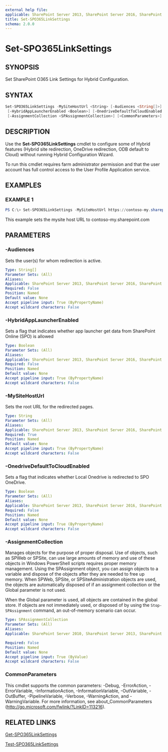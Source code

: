 ```yaml
---
external help file: 
applicable: SharePoint Server 2013, SharePoint Server 2016, SharePoint Server 2019
title: Set-SPO365LinkSettings
schema: 2.0.0
---
```


# Set-SPO365LinkSettings

## SYNOPSIS
Set SharePoint O365 Link Settings for Hybrid Configuration.

## SYNTAX

```powershell
Set-SPO365LinkSettings -MySiteHostUrl <String> [-Audiences <String[]>] [-RedirectSites <Boolean>]
 [-HybridAppLauncherEnabled <Boolean>] [-OnedriveDefaultToCloudEnabled <Boolean>]
 [-AssignmentCollection <SPAssignmentCollection>] [<CommonParameters>]
```

## DESCRIPTION
Use the **Set-SPO365LinkSettings** cmdlet to configure some of Hybrid features (Hybrid site redirection, OneDrive redirection, ODB default to Cloud) without running Hybrid Configuration Wizard.

To run this cmdlet requires farm administrator permission and that the user account has full control access to the User Profile Application service. 

## EXAMPLES

### EXAMPLE 1
```powershell
PS C:\> Set-SPO365LinkSettings -MySiteHostUrl https://contoso-my.sharepoint.com/ -RedirectSites $true
```

This example sets the mysite host URL to contoso-my.sharepoint.com

## PARAMETERS

### -Audiences
Sets the user(s) for whom redirection is active.

```yaml
Type: String[]
Parameter Sets: (All)
Aliases:
Applicable: SharePoint Server 2013, SharePoint Server 2016, SharePoint Server 2019
Required: False
Position: Named
Default value: None
Accept pipeline input: True (ByPropertyName)
Accept wildcard characters: False
```

### -HybridAppLauncherEnabled
Sets a flag that indicates whether app launcher get data from SharePoint Online (SPO) is allowed

```yaml
Type: Boolean
Parameter Sets: (All)
Aliases:
Applicable: SharePoint Server 2013, SharePoint Server 2016, SharePoint Server 2019
Required: False
Position: Named
Default value: None
Accept pipeline input: True (ByPropertyName)
Accept wildcard characters: False
```

### -MySiteHostUrl
Sets the root URL for the redirected pages.

```yaml
Type: String
Parameter Sets: (All)
Aliases:
Applicable: SharePoint Server 2013, SharePoint Server 2016, SharePoint Server 2019
Required: True
Position: Named
Default value: None
Accept pipeline input: True (ByPropertyName)
Accept wildcard characters: False
```

### -OnedriveDefaultToCloudEnabled
Sets a flag that indicates whether Local Onedrive is redirected to SPO OneDrive.

```yaml
Type: Boolean
Parameter Sets: (All)
Aliases:
Applicable: SharePoint Server 2013, SharePoint Server 2016, SharePoint Server 2019
Required: False
Position: Named
Default value: None
Accept pipeline input: True (ByPropertyName)
Accept wildcard characters: False
```
### -AssignmentCollection
Manages objects for the purpose of proper disposal.
Use of objects, such as SPWeb or SPSite, can use large amounts of memory and use of these objects in Windows PowerShell scripts requires proper memory management.
Using the SPAssignment object, you can assign objects to a variable and dispose of the objects after they are needed to free up memory.
When SPWeb, SPSite, or SPSiteAdministration objects are used, the objects are automatically disposed of if an assignment collection or the Global parameter is not used.

When the Global parameter is used, all objects are contained in the global store.
If objects are not immediately used, or disposed of by using the `Stop-SPAssignment` command, an out-of-memory scenario can occur.

```yaml
Type: SPAssignmentCollection
Parameter Sets: (All)
Aliases: 
Applicable: SharePoint Server 2010, SharePoint Server 2013, SharePoint Server 2016

Required: False
Position: Named
Default value: None
Accept pipeline input: True (ByValue)
Accept wildcard characters: False
```

### CommonParameters
This cmdlet supports the common parameters: -Debug, -ErrorAction, -ErrorVariable, -InformationAction, -InformationVariable, -OutVariable, -OutBuffer, -PipelineVariable, -Verbose, -WarningAction, and -WarningVariable.
For more information, see about_CommonParameters (http://go.microsoft.com/fwlink/?LinkID=113216).



## RELATED LINKS

[Get-SPO365LinkSettings](Get-SPO365LinkSettings.md)

[Test-SPO365LinkSettings](Test-SPO365LinkSettings.md)


